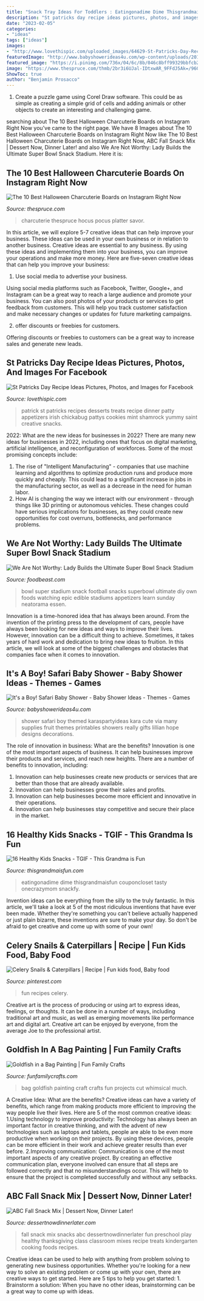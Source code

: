 ```yaml
---
title: "Snack Tray Ideas For Toddlers : Eatingonadime Dime Thisgrandmaisfun Couponcloset Tasty Onecrazymom Snackfy"
description: "St patricks day recipe ideas pictures, photos, and images for facebook"
date: "2023-02-05"
categories:
- "ideas"
tags: ["ideas"]
images:
- "http://www.lovethispic.com/uploaded_images/64629-St-Patricks-Day-Recipe-Ideas.jpg?1"
featuredImage: "http://www.babyshowerideas4u.com/wp-content/uploads/2014/01/1Fruit.jpg"
featured_image: "https://i.pinimg.com/736x/04/6c/8b/046c8bff99329bbfcb25baeffb7d3882.jpg"
image: "https://www.thespruce.com/thmb/2br3i6UJal-IDtxwAR_9FFdJ5Ak=/960x0/filters:no_upscale():max_bytes(150000):strip_icc()/HocusPocus-2-39aa7c30287f44658e375f7165658707.JPG"
ShowToc: true
author: "Benjamin Prosacco"
---
```



1. Create a puzzle game using Corel Draw software. This could be as simple as creating a simple grid of cells and adding animals or other objects to create an interesting and challenging game. 

	

		
searching about The 10 Best Halloween Charcuterie Boards on Instagram Right Now you've came to the right page. We have 8 Images about The 10 Best Halloween Charcuterie Boards on Instagram Right Now like The 10 Best Halloween Charcuterie Boards on Instagram Right Now, ABC Fall Snack Mix | Dessert Now, Dinner Later! and also We Are Not Worthy: Lady Builds the Ultimate Super Bowl Snack Stadium. Here it is:
		
    
## The 10 Best Halloween Charcuterie Boards On Instagram Right Now

<img loading=lazy src="https://www.thespruce.com/thmb/2br3i6UJal-IDtxwAR_9FFdJ5Ak=/960x0/filters:no_upscale():max_bytes(150000):strip_icc()/HocusPocus-2-39aa7c30287f44658e375f7165658707.JPG" onerror="this.onerror=null;this.src='https://tse3.mm.bing.net/th?id=OIP.xBHdvMhTc6lAt3jNGREdoQHaJ4&amp;pid=15.1';" alt="The 10 Best Halloween Charcuterie Boards on Instagram Right Now">

_Source: thespruce.com_

>charcuterie thespruce hocus pocus platter savor. 

	

In this article, we will explore 5-7 creative ideas that can help improve your business. These ideas can be used in your own business or in relation to another business.
Creative ideas are essential to any business. By using these ideas and implementing them into your business, you can improve your operations and make more money. Here are five-seven creative ideas that can help you improve your business:
1. Use social media to advertise your business.

Using social media platforms such as Facebook, Twitter, Google+, and Instagram can be a great way to reach a large audience and promote your business. You can also post photos of your products or services to get feedback from customers. This will help you track customer satisfaction and make necessary changes or updates for future marketing campaigns.

2. offer discounts or freebies for customers.

Offering discounts or freebies to customers can be a great way to increase sales and generate new leads.

    
## St Patricks Day Recipe Ideas Pictures, Photos, And Images For Facebook

<img loading=lazy src="http://www.lovethispic.com/uploaded_images/64629-St-Patricks-Day-Recipe-Ideas.jpg?1" onerror="this.onerror=null;this.src='https://tse2.mm.bing.net/th?id=OIP.88lAj3QaFmYvoi2iJxgLvAHaLK&amp;pid=15.1';" alt="St Patricks Day Recipe Ideas Pictures, Photos, and Images for Facebook">

_Source: lovethispic.com_

>patrick st patricks recipes desserts treats recipe dinner patty appetizers irish chickabug pattys cookies mint shamrock yummy saint creative snacks. 

	

2022: What are the new ideas for businesses in 2022?
There are many new ideas for businesses in 2022, including ones that focus on digital marketing, artificial intelligence, and reconfiguration of workforces. Some of the most promising concepts include: 
1. The rise of "Intelligent Manufacturing" - companies that use machine learning and algorithms to optimize production runs and produce more quickly and cheaply. This could lead to a significant increase in jobs in the manufacturing sector, as well as a decrease in the need for human labor. 
2. How AI is changing the way we interact with our environment - through things like 3D printing or autonomous vehicles. These changes could have serious implications for businesses, as they could create new opportunities for cost overruns, bottlenecks, and performance problems. 

    
## We Are Not Worthy: Lady Builds The Ultimate Super Bowl Snack Stadium

<img loading=lazy src="http://cdn.foodbeast.com.s3.amazonaws.com/content/uploads/2014/01/snack-stadium.jpg" onerror="this.onerror=null;this.src='https://tse3.mm.bing.net/th?id=OIP.8liF1MZHKNR15q2-vUQaRAHaLH&amp;pid=15.1';" alt="We Are Not Worthy: Lady Builds the Ultimate Super Bowl Snack Stadium">

_Source: foodbeast.com_

>bowl super stadium snack football snacks superbowl ultimate diy own foods watching epic edible stadiums appetizers learn sunday neatorama essen. 

	

Innovation is a time-honored idea that has always been around. From the invention of the printing press to the development of cars, people have always been looking for new ideas and ways to improve their lives. However, innovation can be a difficult thing to achieve. Sometimes, it takes years of hard work and dedication to bring new ideas to fruition. In this article, we will look at some of the biggest challenges and obstacles that companies face when it comes to innovation.

    
## It&#039;s A Boy! Safari Baby Shower - Baby Shower Ideas - Themes - Games

<img loading=lazy src="http://www.babyshowerideas4u.com/wp-content/uploads/2014/01/1Fruit.jpg" onerror="this.onerror=null;this.src='https://tse3.mm.bing.net/th?id=OIP.iKrUjKfcTpyX_2PyD47vBAHaLH&amp;pid=15.1';" alt="It&#039;s a Boy! Safari Baby Shower - Baby Shower Ideas - Themes - Games">

_Source: babyshowerideas4u.com_

>shower safari boy themed karaspartyideas kara cute via many supplies fruit themes printables showers really gifts lillian hope designs decorations. 

	

The role of innovation in business: What are the benefits?
Innovation is one of the most important aspects of business. It can help businesses improve their products and services, and reach new heights. There are a number of benefits to innovation, including: 
1. Innovation can help businesses create new products or services that are better than those that are already available. 
2. Innovation can help businesses grow their sales and profits. 
3. Innovation can help businesses become more efficient and innovative in their operations. 
4. Innovation can help businesses stay competitive and secure their place in the market.

    
## 16 Healthy Kids Snacks - TGIF - This Grandma Is Fun

<img loading=lazy src="https://www.thisgrandmaisfun.com/wp-content/uploads/2016/06/cucumber-snacks-after-school-snack.png" onerror="this.onerror=null;this.src='https://tse4.mm.bing.net/th?id=OIP.uaThoshQshCvVeZaERwxHwHaNR&amp;pid=15.1';" alt="16 Healthy Kids Snacks - TGIF - This Grandma is Fun">

_Source: thisgrandmaisfun.com_

>eatingonadime dime thisgrandmaisfun couponcloset tasty onecrazymom snackfy. 

	

Invention ideas can be everything from the silly to the truly fantastic. In this article, we'll take a look at 5 of the most ridiculous inventions that have ever been made. Whether they're something you can't believe actually happened or just plain bizarre, these inventions are sure to make your day. So don't be afraid to get creative and come up with some of your own!

    
## Celery Snails &amp; Caterpillars | Recipe | Fun Kids Food, Baby Food

<img loading=lazy src="https://i.pinimg.com/736x/04/6c/8b/046c8bff99329bbfcb25baeffb7d3882.jpg" onerror="this.onerror=null;this.src='https://tse1.mm.bing.net/th?id=OIP.plWmqvkGfOfxxUGA2hJ4gAHaLH&amp;pid=15.1';" alt="Celery Snails &amp; Caterpillars | Recipe | Fun kids food, Baby food">

_Source: pinterest.com_

>fun recipes celery. 

	

Creative art is the process of producing or using art to express ideas, feelings, or thoughts. It can be done in a number of ways, including traditional art and music, as well as emerging movements like performance art and digital art. Creative art can be enjoyed by everyone, from the average Joe to the professional artist.

    
## Goldfish In A Bag Painting | Fun Family Crafts

<img loading=lazy src="https://funfamilycrafts.com/wp-content/uploads/2017/05/goldfish-in-a-bag-kids-craft.png" onerror="this.onerror=null;this.src='https://tse1.mm.bing.net/th?id=OIP.hx-6aLeES2CZvDGSdtxrSQAAAA&amp;pid=15.1';" alt="Goldfish in a Bag Painting | Fun Family Crafts">

_Source: funfamilycrafts.com_

>bag goldfish painting craft crafts fun projects cut whimsical much. 

	

A Creative Idea: What are the benefits?
Creative ideas can have a variety of benefits, which range from making products more efficient to improving the way people live their lives. Here are 5 of the most common creative ideas: 
1.Using technology to improve productivity: Technology has always been an important factor in creative thinking, and with the advent of new technologies such as laptops and tablets, people are able to be even more productive when working on their projects. By using these devices, people can be more efficient in their work and achieve greater results than ever before. 
 2.Improving communication: Communication is one of the most important aspects of any creative project. By creating an effective communication plan, everyone involved can ensure that all steps are followed correctly and that no misunderstandings occur. This will help to ensure that the project is completed successfully and without any setbacks. 
 
    
## ABC Fall Snack Mix | Dessert Now, Dinner Later!

<img loading=lazy src="https://www.dessertnowdinnerlater.com/wp-content/uploads/2013/11/ABC-Fall-Mix1.jpeg" onerror="this.onerror=null;this.src='https://tse1.mm.bing.net/th?id=OIP.nERXXKst3o58TabobDD50QHaLH&amp;pid=15.1';" alt="ABC Fall Snack Mix | Dessert Now, Dinner Later!">

_Source: dessertnowdinnerlater.com_

>fall snack mix snacks abc dessertnowdinnerlater fun preschool play healthy thanksgiving class classroom mixes recipe treats kindergarten cooking foods recipes. 

	

Creative ideas can be used to help with anything from problem solving to generating new business opportunities. Whether you're looking for a new way to solve an existing problem or come up with your own, there are creative ways to get started. Here are 5 tips to help you get started: 1. Brainstorm a solution: When you have no other ideas, brainstorming can be a great way to come up with ideas.

